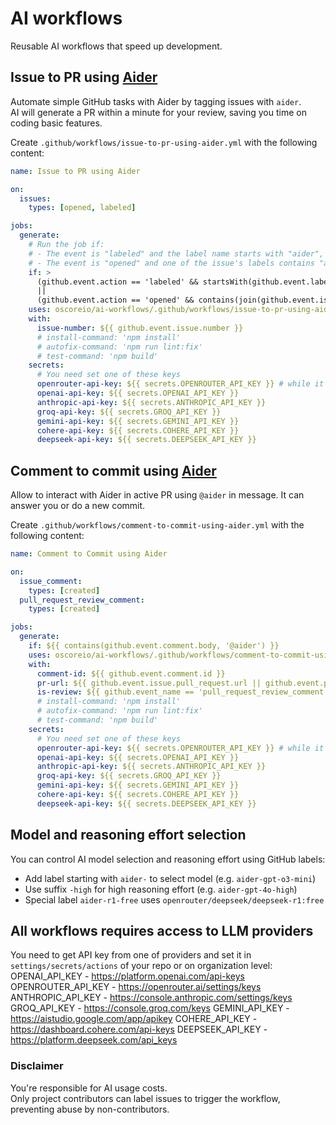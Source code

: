 # AI workflows
Reusable AI workflows that speed up development.

## Issue to PR using [Aider](https://aider.chat/)

Automate simple GitHub tasks with Aider by tagging issues with `aider`.  
AI will generate a PR within a minute for your review, saving you time on coding basic features.

Create `.github/workflows/issue-to-pr-using-aider.yml` with the following content:
```yaml
name: Issue to PR using Aider

on:
  issues:
    types: [opened, labeled]

jobs:
  generate:
    # Run the job if:
    # - The event is "labeled" and the label name starts with "aider", OR
    # - The event is "opened" and one of the issue's labels contains "aider"
    if: >
      (github.event.action == 'labeled' && startsWith(github.event.label.name, 'aider'))
      ||
      (github.event.action == 'opened' && contains(join(github.event.issue.labels.*.name, ' '), 'aider'))
    uses: oscoreio/ai-workflows/.github/workflows/issue-to-pr-using-aider.yml@main
    with:
      issue-number: ${{ github.event.issue.number }}
      # install-command: 'npm install'
      # autofix-command: 'npm run lint:fix'
      # test-command: 'npm build'
    secrets:
      # You need set one of these keys
      openrouter-api-key: ${{ secrets.OPENROUTER_API_KEY }} # while it allows to use DeepSeek R1 for free, it still required to rate-limiting you
      openai-api-key: ${{ secrets.OPENAI_API_KEY }}
      anthropic-api-key: ${{ secrets.ANTHROPIC_API_KEY }}
      groq-api-key: ${{ secrets.GROQ_API_KEY }}
      gemini-api-key: ${{ secrets.GEMINI_API_KEY }}
      cohere-api-key: ${{ secrets.COHERE_API_KEY }}
      deepseek-api-key: ${{ secrets.DEEPSEEK_API_KEY }}
```

## Comment to commit using [Aider](https://aider.chat/)

Allow to interact with Aider in active PR using `@aider` in message. It can answer you or do a new commit.

Create `.github/workflows/comment-to-commit-using-aider.yml` with the following content:
```yaml
name: Comment to Commit using Aider

on:
  issue_comment:
    types: [created]
  pull_request_review_comment:
    types: [created]

jobs:
  generate:
    if: ${{ contains(github.event.comment.body, '@aider') }}
    uses: oscoreio/ai-workflows/.github/workflows/comment-to-commit-using-aider.yml@main
    with:
      comment-id: ${{ github.event.comment.id }}
      pr-url: ${{ github.event.issue.pull_request.url || github.event.pull_request.url }}
      is-review: ${{ github.event_name == 'pull_request_review_comment' }}
      # install-command: 'npm install'
      # autofix-command: 'npm run lint:fix'
      # test-command: 'npm build'
    secrets:
      # You need set one of these keys
      openrouter-api-key: ${{ secrets.OPENROUTER_API_KEY }} # while it allows to use DeepSeek R1 for free, it still required to rate-limiting you
      openai-api-key: ${{ secrets.OPENAI_API_KEY }}
      anthropic-api-key: ${{ secrets.ANTHROPIC_API_KEY }}
      groq-api-key: ${{ secrets.GROQ_API_KEY }}
      gemini-api-key: ${{ secrets.GEMINI_API_KEY }}
      cohere-api-key: ${{ secrets.COHERE_API_KEY }}
      deepseek-api-key: ${{ secrets.DEEPSEEK_API_KEY }}
```

## Model and reasoning effort selection

You can control AI model selection and reasoning effort using GitHub labels:
- Add label starting with `aider-` to select model (e.g. `aider-gpt-o3-mini`)
- Use suffix `-high` for high reasoning effort (e.g. `aider-gpt-4o-high`)
- Special label `aider-r1-free` uses `openrouter/deepseek/deepseek-r1:free`

## All workflows requires access to LLM providers

You need to get API key from one of providers and set it in `settings/secrets/actions` of your repo or on organization level:
OPENAI_API_KEY - https://platform.openai.com/api-keys
OPENROUTER_API_KEY - https://openrouter.ai/settings/keys
ANTHROPIC_API_KEY - https://console.anthropic.com/settings/keys
GROQ_API_KEY - https://console.groq.com/keys
GEMINI_API_KEY - https://aistudio.google.com/app/apikey
COHERE_API_KEY - https://dashboard.cohere.com/api-keys
DEEPSEEK_API_KEY - https://platform.deepseek.com/api_keys

### Disclaimer

You're responsible for AI usage costs.  
Only project contributors can label issues to trigger the workflow, preventing abuse by non-contributors.